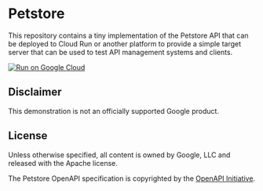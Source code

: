 # Petstore

This repository contains a tiny implementation of the Petstore API that can be
deployed to Cloud Run or another platform to provide a simple target server
that can be used to test API management systems and clients.

[![Run on Google Cloud](https://deploy.cloud.run/button.svg)](https://deploy.cloud.run)

## Disclaimer

This demonstration is not an officially supported Google product.

## License

Unless otherwise specified, all content is owned by Google, LLC and released
with the Apache license.

The Petstore OpenAPI specification is copyrighted by the
[OpenAPI Initiative](https://www.openapis.org/).

